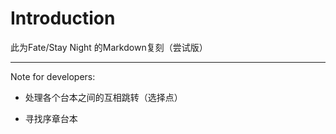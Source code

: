 # Introduction

此为Fate/Stay Night 的Markdown复刻（尝试版）

---

Note for developers:

- 处理各个台本之间的互相跳转（选择点）

- 寻找序章台本